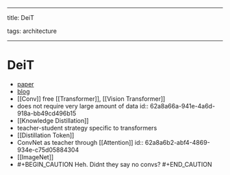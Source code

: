 
---

title: DeiT

tags: architecture 

---

# DeiT
- [paper](https://arxiv.org/abs/2012.12877)
- [blog](https://ai.facebook.com/blog/data-efficient-image-transformers-a-promising-new-technique-for-image-classification/)
- [[Conv]] free [[Transformer]], [[Vision Transformer]]
- does not require very large amount of data
  id:: 62a8a66a-941e-4a6d-918a-bb49cd496b15
- [[Knowledge Distillation]]
- teacher-student strategy specific to transformers
- [[Distillation Token]]
- ConvNet as teacher through [[Attention]]
  id:: 62a8a6b2-abf4-4869-934e-c75d05884304
- [[ImageNet]]
- #+BEGIN_CAUTION
  Heh. Didnt they say no convs?
  #+END_CAUTION


